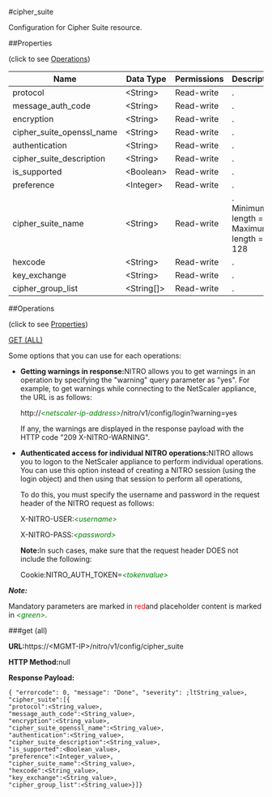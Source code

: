 #cipher_suite

Configuration for Cipher Suite resource.


##Properties 
<span>(click to see [Operations](#opera))</span>


<table><thead><tr><th>Name</th><th>Data Type</th><th>Permissions</th><th>Description</th></tr></thead><tbody><tr><td>protocol</td><td>&lt;String></td><td>Read-write</td><td>.</td></tr><tr><td>message_auth_code</td><td>&lt;String></td><td>Read-write</td><td>.</td></tr><tr><td>encryption</td><td>&lt;String></td><td>Read-write</td><td>.</td></tr><tr><td>cipher_suite_openssl_name</td><td>&lt;String></td><td>Read-write</td><td>.</td></tr><tr><td>authentication</td><td>&lt;String></td><td>Read-write</td><td>.</td></tr><tr><td>cipher_suite_description</td><td>&lt;String></td><td>Read-write</td><td>.</td></tr><tr><td>is_supported</td><td>&lt;Boolean></td><td>Read-write</td><td>.</td></tr><tr><td>preference</td><td>&lt;Integer></td><td>Read-write</td><td>.</td></tr><tr><td>cipher_suite_name</td><td>&lt;String></td><td>Read-write</td><td>.<br>Minimum length = 1<br>Maximum length = 128</td></tr><tr><td>hexcode</td><td>&lt;String></td><td>Read-write</td><td>.</td></tr><tr><td>key_exchange</td><td>&lt;String></td><td>Read-write</td><td>.</td></tr><tr><td>cipher_group_list</td><td>&lt;String[]></td><td>Read-write</td><td>.</td></tr></tbody></table>
##Operations 
<span>(click to see [Properties](#prope))</span>


[GET (ALL)](#get-)


Some options that you can use for each operations:
<ul><li><p><b>Getting warnings in response:</b>NITRO allows you to get warnings in an operation by specifying the "warning" query parameter as "yes". For example, to get warnings while connecting to the NetScaler appliance, the URL is as follows:</p><p>http://<span style="color:green;font-style:italic;">&lt;netscaler-ip-address&gt;</span>/nitro/v1/config/login?warning=yes</p><p>If any, the warnings are displayed in the response payload with the HTTP code "209 X-NITRO-WARNING".</p></li><li><p><b>Authenticated access for individual NITRO operations:</b>NITRO allows you to logon to the NetScaler appliance to perform individual operations. You can use this option instead of creating a NITRO session (using the login object) and then using that session to perform all operations,</p><p>To do this, you must specify the username and password in the request header of the NITRO request as follows:</p><p>X-NITRO-USER:<span style="color:green;font-style:italic;">&lt;username&gt;</span></p><p>X-NITRO-PASS:<span style="color:green;font-style:italic;">&lt;password&gt;</span></p><p><b>Note:</b>In such cases, make sure that the request header DOES not include the following:</p><p>Cookie:NITRO_AUTH_TOKEN=<span style="color:green;font-style:italic;">&lt;tokenvalue&gt;</span></p></li></ul>



***Note:*** 
Mandatory parameters are marked in <span style="color:#FF0000;">red</span>and placeholder content is marked in <span style="color:green;font-style:italic">&lt;green&gt;</span>.

###get (all)



<b>URL:</b>https://&lt;MGMT-IP&gt;/nitro/v1/config/cipher_suite
<b>HTTP Method:</b>null
<b>Response Payload: </b>```{ "errorcode": 0, "message": "Done", "severity": ;ltString_value>, "cipher_suite":[{"protocol":<String_value>,"message_auth_code":<String_value>,"encryption":<String_value>,"cipher_suite_openssl_name":<String_value>,"authentication":<String_value>,"cipher_suite_description":<String_value>,"is_supported":<Boolean_value>,"preference":<Integer_value>,"cipher_suite_name":<String_value>,"hexcode":<String_value>,"key_exchange":<String_value>,"cipher_group_list":<String_value>}]}```



